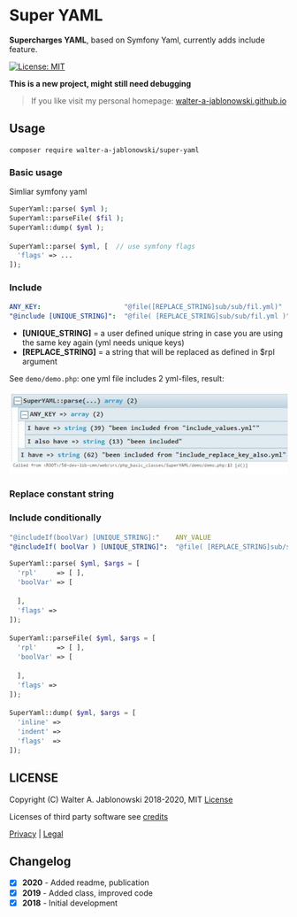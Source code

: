 # Super YAML

**Supercharges YAML**, based on Symfony Yaml, currently adds include feature.

[![License: MIT](https://img.shields.io/badge/License-MIT-yellow.svg)](https://opensource.org/licenses/MIT)

**This is a new project, might still need debugging**

> If you like visit my personal homepage: [walter-a-jablonowski.github.io](https://walter-a-jablonowski.github.io)


## Usage

```
composer require walter-a-jablonowski/super-yaml
```

### Basic usage

Simliar symfony yaml

```php
SuperYaml::parse( $yml );
SuperYaml::parseFile( $fil );
SuperYaml::dump( $yml );

SuperYaml::parse( $yml, [  // use symfony flags
  'flags' => ...
]); 
```

### Include

```yaml
ANY_KEY:                     "@file([REPLACE_STRING]sub/sub/fil.yml)"
"@include [UNIQUE_STRING]":  "@file( [REPLACE_STRING]sub/sub/fil.yml )"  # also includes key(s)
```

- **[UNIQUE_STRING]**  = a user defined unique string in case you are using the same key again (yml needs unique keys)
- **[REPLACE_STRING]** = a string that will be replaced as defined in $rpl argument

See `demo/demo.php`: one yml file includes 2 yml-files, result:

![scr.jpg](misc/scr.jpg?raw=true "Scr")

### Replace constant string

### Include conditionally

```yaml
"@includeIf(boolVar) [UNIQUE_STRING]:"    ANY_VALUE
"@includeIf( boolVar ) [UNIQUE_STRING]":  "@file( [REPLACE_STRING]sub/sub/fil.yml )"
```

```php
SuperYaml::parse( $yml, $args = [
  'rpl'     => [ ],
  'boolVar' => [

  ],
  'flags' =>
]);

SuperYaml::parseFile( $yml, $args = [
  'rpl'     => [ ],
  'boolVar' => [

  ],
  'flags' =>
]);

SuperYaml::dump( $yml, $args = [
  'inline' =>
  'indent' =>
  'flags'  =>
]);
```


## LICENSE

Copyright (C) Walter A. Jablonowski 2018-2020, MIT [License](LICENSE)

Licenses of third party software see [credits](credits.md)


[Privacy](https://walter-a-jablonowski.github.io/privacy.html) | [Legal](https://walter-a-jablonowski.github.io/imprint.html)


## Changelog

* [x] **2020** - Added readme, publication
* [x] **2019** - Added class, improved code
* [x] **2018** - Initial development
